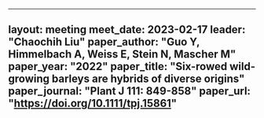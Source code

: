 ---
layout: meeting
meet_date: 2023-02-17
leader: "Chaochih Liu"
paper_author: "Guo Y, Himmelbach A, Weiss E, Stein N, Mascher M"
paper_year: "2022"
paper_title: "Six-rowed wild-growing barleys are hybrids of diverse origins"
paper_journal: "Plant J 111: 849-858"
paper_url: "https://doi.org/10.1111/tpj.15861"
---
